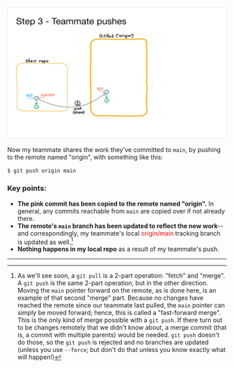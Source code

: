 ![](image2.png)

Now my teammate shares the work they've committed to `main`, by pushing to the remote named "origin", with something like this:
```
$ git push origin main
```

### Key points:
- **The pink commit has been copied to the remote named "origin".** In general, any commits reachable from `main` are copied over if not already there.
- **The remote's `main` branch has been updated to reflect the new work**--and correspondingly, my teammate's local <span class="hljs" style="color:red">origin/main</span> tracking branch is updated as well.[^ffwdmerge]
- **Nothing happens in my local repo** as a result of my teammate's push.
---
[^ffwdmerge]: As we'll see soon, a `git pull` is a 2-part operation: "fetch" and "merge".  A `git push` is the same 2-part operation, but in the other direction.  Moving the `main` pointer forward on the remote, as is done here,
is an example of that second "merge" part.  Because no changes have reached the remote since our teammate last pulled, the `main` pointer can simply be moved forward; hence, this is called a "fast-forward merge".
This is the only kind of merge possible with a `git push`.
If there turn out to be changes remotely that we didn't know about, a merge commit (that is, a commit with multiple parents) would be needed.  `git push` doesn't do those, so the `git push` is rejected and no branches are updated (unless you use `--force`; but don't do that unless you know exactly what will happen!)
